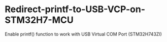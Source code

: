 # Redirect-printf-to-USB-VCP-on-STM32H7-MCU
Enable printf() function to work with USB Virtual COM Port (STM32H743ZI)
